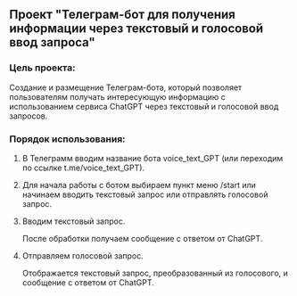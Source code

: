 ## Проект "Телеграм-бот для получения информации через текстовый и голосовой ввод запроса"


### Цель проекта:
Создание и размещение Телеграм-бота, который позволяет пользователям получать интересующую информацию с использованием сервиса ChatGPT через текстовый и голосовой ввод запросов.

### Порядок использования:

1.	В Телеграмм вводим название бота voice_text_GPT (или переходим по ссылке t.me/voice_text_GPT). 

2.	Для начала работы с ботом выбираем пункт меню /start или начинаем вводить текстовый запрос или отправлять голосовой запрос. 

3.	Вводим текстовый запрос.
   
    После обработки получаем сообщение с ответом от ChatGPT.

5.	Отправляем голосовой запрос.
    
    Отображается текстовый запрос, преобразованный из голосового, и сообщение с ответом от ChatGPT.  
